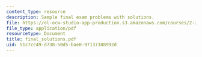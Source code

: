 ```yaml
---
content_type: resource
description: Sample final exam problems with solutions.
file: https://ol-ocw-studio-app-production.s3.amazonaws.com/courses/2-20-marine-hydrodynamics-13-021-spring-2005/51c7cc49d73850d5bae097137188992d_final_solutions.pdf
file_type: application/pdf
resourcetype: Document
title: final_solutions.pdf
uid: 51c7cc49-d738-50d5-bae0-97137188992d
---
```

